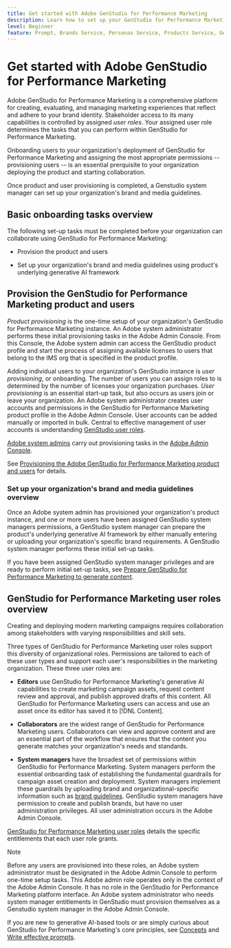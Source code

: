 ```yaml
---
title: Get started with Adobe GenStudio for Performance Marketing
description: Learn how to set up your GenStudio for Performance Marketing to generate new brand-aligned marketing content.
level: Beginner
feature: Prompt, Brands Service, Personas Service, Products Service, Generative AI, Guidelines
---
```


# Get started with Adobe GenStudio for Performance Marketing

Adobe GenStudio for Performance Marketing is a comprehensive platform for creating, evaluating, and managing marketing experiences that reflect and adhere to your brand identity. Stakeholder access to its many capabilities is controlled by assigned _user roles_. Your assigned user role determines the tasks that you can perform within GenStudio for Performance Marketing.

Onboarding users to your organization's deployment of GenStudio for Performance Marketing and assigning the most appropriate permissions -- provisioning users -- is an essential prerquisite to your organization deploying the product and starting collaboration.

Once product and user provisioning is completed, a Genstudio system manager can set up your organization's brand and media guidelines.

## Basic onboarding tasks overview

The following set-up tasks must be completed before your organization can collaborate using GenStudio for Performance Marketing:  

* Provision the product and users

* Set up your organization's brand and media guidelines using product's underlying generative AI framework

## Provision the GenStudio for Performance Marketing product and users

_Product provisioning_ is the one-time setup of your organization's GenStudio for Performance Marketing instance. An Adobe system administrator performs these initial provisioning tasks in the Adobe Admin Console. From this Console, the Adobe system admin can access the GenStudio product profile and start the process of assigning available licenses to users that belong to the IMS org that is specified in the product profile.

Adding individual users to your organization's GenStudio instance is _user provisioning_, or onboarding. The number of users you can assign roles to is determined by the number of licenses your organization purchases. _User provisioning_ is an essential start-up task, but also occurs as users join or leave your organization. An Adobe system administrator creates user accounts and permissions in the GenStudio for Performance Marketing product profile in the Adobe Admin Console. User accounts can be added manually or imported in bulk. Central to effective management of user accounts is understanding [GenStudio user roles](GS-user-roles.md).

[Adobe system admins](https://helpx.adobe.com/enterprise/using/admin-roles.html) carry out provisioning tasks in the [Adobe Admin Console](https://helpx.adobe.com/enterprise/using/admin-console.html).

See [Provisioning the Adobe GenStudio for Performance Marketing product and users](GS-product-provisioning.md) for details.

### Set up your organization's brand and media guidelines overview

Once an Adobe system admin has provisioned your organization's product instance, and one or more users have been assigned GenStudio system managers permissions, a GenStudio system manager can prepare the product's underlying generative AI framework by either manually entering or uploading your organization's specific brand requirements. A GenStudio system manager performs these initial set-up tasks.

If you have been assigned GenStudio system manager privileges and are ready to perform initial set-up tasks, see [Prepare GenStudio for Performance Marketing to generate content](get-started.md).

## GenStudio for Performance Marketing user roles overview

Creating and deploying modern marketing campaigns requires collaboration among stakeholders with varying responsibilities and skill sets.

Three types of GenStudio for Performance Marketing user roles support this diversity of organizational roles. Permissions are tailored to each of these user types and support each user's responsibilities in the marketing organization. These three user roles are:

* **Editors** use GenStudio for Performance Marketing's generative AI capabilities to create marketing campaign assets, request content review and approval, and publish approved drafts of this content. All GenStudio for Performance Marketing users can access and use an asset once its editor has saved it to [!DNL Content].

* **Collaborators** are the widest range of GenStudio for Performance Marketing users. Collaborators can view and approve content and are an essential part of the workflow that ensures that the content you generate matches your organization's needs and standards.

* **System managers** have the broadest set of permissions within GenStudio for Performance Marketing. System managers perform the essential onboarding task of establishing the fundamental guardrails for campaign asset creation and deployment. System managers implement these guardrails by uploading brand and organizational-specific information such as [brand guidelines](/help/user-guide/guidelines/overview.md). GenStudio system managers have permission to create and publish brands, but have no user administration privileges. All user administration occurs in the Adobe Admin Console.

[GenStudio for Performance Marketing user roles](GS-user-roles.md) details the specific entitlements that each user role grants.

>[!NOTE]
>Before any users are provisioned into these roles, an Adobe system administrator must be designated in the Adobe Admin Console to perform one-time setup tasks. This Adobe admin role operates only in the context of the Adobe Admin Console. It has no role in the GenStudio for Performance Marketing platform interface. An Adobe system administrator who needs system manager entitlements in GenStudio must provision themselves as a Genstudio system manager in the Adobe Admin Console.

If you are new to generative AI-based tools or are simply curious about GenStudio for Performance Marketing's core principles, see [Concepts](concepts.md) and [Write effective prompts](effective-prompts.md).


